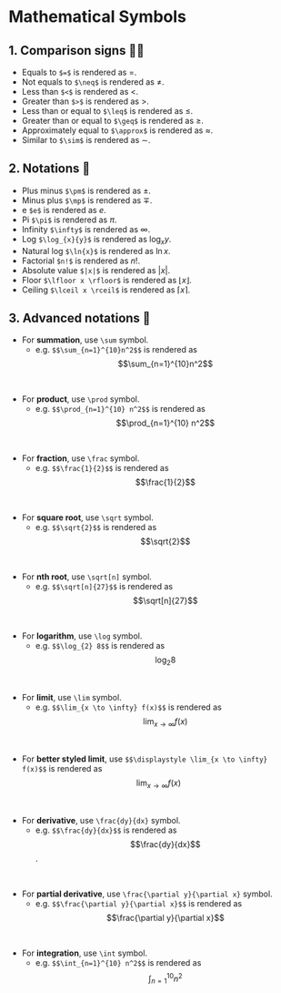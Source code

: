 # Mathematical Symbols

## 1. Comparison signs 👨‍🏫

- Equals to `$=$` is rendered as $=$.
- Not equals to `$\neq$` is rendered as $\neq$.
- Less than `$<$` is rendered as $<$.
- Greater than `$>$` is rendered as $>$.
- Less than or equal to `$\leq$` is rendered as $\leq$.
- Greater than or equal to `$\geq$` is rendered as $\geq$.
- Approximately equal to `$\approx$` is rendered as $\approx$.
- Similar to `$\sim$` is rendered as $\sim$.


## 2. Notations 📝

- Plus minus `$\pm$` is rendered as $\pm$.
- Minus plus `$\mp$` is rendered as $\mp$.
- e `$e$` is rendered as $e$.
- Pi `$\pi$` is rendered as $\pi$.
- Infinity `$\infty$` is rendered as $\infty$.
- Log `$\log_{x}{y}$` is rendered as $\log_{x}{y}$.
- Natural log `$\ln{x}$` is rendered as $\ln{x}$.
- Factorial `$n!$` is rendered as $n!$.
- Absolute value `$|x|$` is rendered as $|x|$.
- Floor `$\lfloor x \rfloor$` is rendered as $\lfloor x \rfloor$.
- Ceiling `$\lceil x \rceil$` is rendered as $\lceil x \rceil$.


## 3. Advanced notations 📝

- For **summation**, use `\sum` symbol.
    * e.g. `$$\sum_{n=1}^{10}n^2$$` is rendered as $$\sum_{n=1}^{10}n^2$$
<br/>

- For **product**, use `\prod` symbol.
    * e.g. `$$\prod_{n=1}^{10} n^2$$` is rendered as $$\prod_{n=1}^{10} n^2$$
<br/>

- For **fraction**, use `\frac` symbol.
    * e.g. `$$\frac{1}{2}$$` is rendered as $$\frac{1}{2}$$
<br/>

- For **square root**, use `\sqrt` symbol.
    * e.g. `$$\sqrt{2}$$` is rendered as $$\sqrt{2}$$
<br/>

- For **nth root**, use `\sqrt[n]` symbol.
    * e.g. `$$\sqrt[n]{27}$$` is rendered as $$\sqrt[n]{27}$$
<br/>

- For **logarithm**, use `\log` symbol.
    * e.g. `$$\log_{2} 8$$` is rendered as $$\log_{2} 8$$
<br/>

- For **limit**, use `\lim` symbol.
    * e.g. `$$\lim_{x \to \infty} f(x)$$` is rendered as $$\lim_{x \to \infty} f(x)$$
<br/>

- For **better styled limit**, use `$$\displaystyle \lim_{x \to \infty} f(x)$$` is rendered as $$\displaystyle \lim_{x \to \infty} f(x)$$
<br/>

- For **derivative**, use `\frac{dy}{dx}` symbol.
    * e.g. `$$\frac{dy}{dx}$$` is rendered as $$\frac{dy}{dx}$$.
<br/>

- For **partial derivative**, use `\frac{\partial y}{\partial x}` symbol.
    * e.g. `$$\frac{\partial y}{\partial x}$$` is rendered as $$\frac{\partial y}{\partial x}$$
<br/>

- For **integration**, use `\int` symbol.
    * e.g. `$$\int_{n=1}^{10} n^2$$` is rendered as $$\int_{n=1}^{10} n^2$$
<br/>
